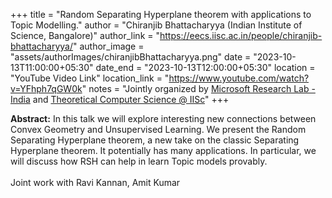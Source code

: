 +++
title = "Random Separating Hyperplane theorem with applications to Topic Modelling."
author = "Chiranjib Bhattacharyya (Indian Institute of Science, Bangalore)"
author_link = "https://eecs.iisc.ac.in/people/chiranjib-bhattacharyya/"
author_image = "assets/authorImages/chiranjibBhattacharyya.png"
date = "2023-10-13T11:00:00+05:30"
date_end = "2023-10-13T12:00:00+05:30"
location = "YouTube Video Link"
location_link = "https://www.youtube.com/watch?v=YFhph7qGW0k"
notes = "Jointly organized by <a href = "https://www.microsoft.com/en-us/research/lab/microsoft-research-india/" target= "_blank">Microsoft Research Lab - India</a> and <a href='https://www.csa.iisc.ac.in/theoretical-computer-science/' target= "_blank">Theoretical Computer Science @ IISc</a>"
+++

<b>Abstract:</b>
In this talk we will explore interesting new connections between Convex Geometry and Unsupervised Learning.
We present the Random Separating Hyperplane theorem, a new take on the classic Separating Hyperplane theorem. It 
potentially has many applications. In particular, we will discuss how RSH can help in learn Topic models provably.
<br><br>
Joint work with Ravi Kannan, Amit Kumar